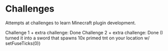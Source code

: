 # Challenges
Attempts at challenges to learn Minecraft plugin development.

Challenge 1 + extra challenge: Done
Challenge 2 + extra challenge: Done (I turned it into a sword that spawns 10x primed tnt on your location w/ setFuseTicks(0))
